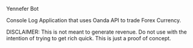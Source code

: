 Yennefer Bot

Console Log Application that uses Oanda API to trade Forex Currency.

DISCLAIMER: This is not meant to generate revenue. Do not use with the intention of trying to get rich quick. This is just a proof of concept.
